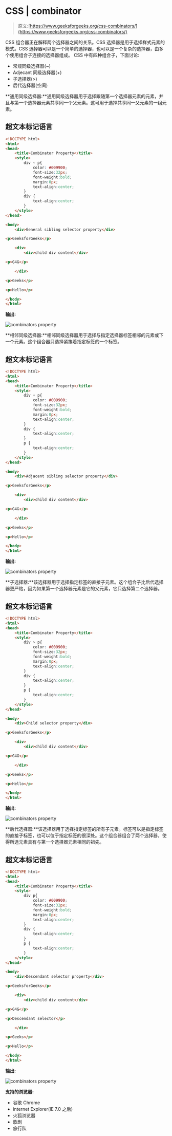 # CSS | combinator

> 原文:[https://www.geeksforgeeks.org/css-combinators/](https://www.geeksforgeeks.org/css-combinators/)

CSS 组合器正在解释两个选择器之间的关系。CSS 选择器是用于选择样式元素的模式。CSS 选择器可以是一个简单的选择器，也可以是一个复杂的选择器，由多个使用组合子连接的选择器组成。
CSS 中有四种组合子，下面讨论:

*   常规同级选择器(~)
*   Adjecant 同级选择器(+)
*   子选择器(>)
*   后代选择器(空间)

**通用同级选择器:**通用同级选择器用于选择跟随第一个选择器元素的元素，并且与第一个选择器元素共享同一个父元素。这可用于选择共享同一父元素的一组元素。

## 超文本标记语言

```html
<!DOCTYPE html>
<html>
<head>
    <title>Combinator Property</title>
    <style>
        div ~ p{
            color: #009900;
            font-size:32px;
            font-weight:bold;
            margin:0px;
            text-align:center;
        }
        div {
            text-align:center;
        }
    </style>
</head>

<body>
    <div>General sibling selector property</div>

<p>GeeksforGeeks</p>

    <div>
        <div>child div content</div>

<p>G4G</p>

    </div>

<p>Geeks</p>

<p>Hello</p>

</body>
</html>                   
```

**输出:**

![combinators property](img/995914441d1107301b06c4b08b23dbd4.png)

**相邻同级选择器:**相邻同级选择器用于选择与指定选择器标签相邻的元素或下一个元素。这个组合器只选择紧挨着指定标签的一个标签。

## 超文本标记语言

```html
<!DOCTYPE html>
<html>
<head>
    <title>Combinator Property</title>
    <style>
        div + p{
            color: #009900;
            font-size:32px;
            font-weight:bold;
            margin:0px;
            text-align:center;
        }
        div {
            text-align:center;
        }
        p {
            text-align:center;
        }
    </style>
</head>

<body>
    <div>Adjacent sibling selector property</div>

<p>GeeksforGeeks</p>

    <div>
        <div>child div content</div>

<p>G4G</p>

    </div>

<p>Geeks</p>

<p>Hello</p>

</body>
</html>                   
```

**输出:**

![combinators property](img/656fa7c743e52a49e1606a10dd63c689.png)

**子选择器:**该选择器用于选择指定标签的直接子元素。这个组合子比后代选择器更严格，因为如果第一个选择器元素是它的父元素，它只选择第二个选择器。

## 超文本标记语言

```html
<!DOCTYPE html>
<html>
<head>
    <title>Combinator Property</title>
    <style>
        div > p{
            color: #009900;
            font-size:32px;
            font-weight:bold;
            margin:0px;
            text-align:center;
        }
        div {
            text-align:center;
        }
        p {
            text-align:center;
        }
    </style>
</head>

<body>
    <div>Child selector property</div>

<p>GeeksforGeeks</p>

    <div>
        <div>child div content</div>

<p>G4G</p>

    </div>

<p>Geeks</p>

<p>Hello</p>

</body>
</html>                   
```

**输出:**

![combinators property](img/938dcddbb126a011447840090844d21c.png)

**后代选择器:**该选择器用于选择指定标签的所有子元素。标签可以是指定标签的直接子标签，也可以位于指定标签的很深处。这个组合器组合了两个选择器，使得所选元素具有与第一个选择器元素相同的祖先。

## 超文本标记语言

```html
<!DOCTYPE html>
<html>
<head>
    <title>Combinator Property</title>
    <style>
        div p{
            color: #009900;
            font-size:32px;
            font-weight:bold;
            margin:0px;
            text-align:center;
        }
        div {
            text-align:center;
        }
        p {
            text-align:center;
        }
    </style>
</head>

<body>
    <div>Descendant selector property</div>

<p>GeeksforGeeks</p>

    <div>
        <div>child div content</div>

<p>G4G</p>

<p>Descendant selector</p>

    </div>

<p>Geeks</p>

<p>Hello</p>

</body>
</html>                   
```

**输出:**

![combinators property](img/9b393a08a22ab2df2bd37dd5a7d0ddc5.png)

**支持的浏览器:**

*   谷歌 Chrome
*   internet Explorer(IE 7.0 之后)
*   火狐浏览器
*   歌剧
*   旅行队